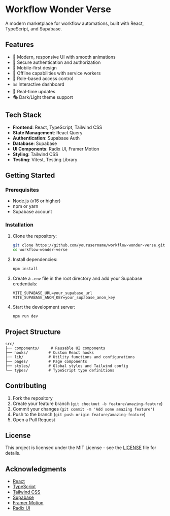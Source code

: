 # Workflow Wonder Verse

A modern marketplace for workflow automations, built with React, TypeScript, and Supabase.

## Features

- 🎨 Modern, responsive UI with smooth animations
- 🔐 Secure authentication and authorization
- 📱 Mobile-first design
- 🚀 Offline capabilities with service workers
- 🎯 Role-based access control
- 📊 Interactive dashboard
- 🔄 Real-time updates
- 🎭 Dark/Light theme support

## Tech Stack

- **Frontend**: React, TypeScript, Tailwind CSS
- **State Management**: React Query
- **Authentication**: Supabase Auth
- **Database**: Supabase
- **UI Components**: Radix UI, Framer Motion
- **Styling**: Tailwind CSS
- **Testing**: Vitest, Testing Library

## Getting Started

### Prerequisites

- Node.js (v16 or higher)
- npm or yarn
- Supabase account

### Installation

1. Clone the repository:
   ```bash
   git clone https://github.com/yourusername/workflow-wonder-verse.git
   cd workflow-wonder-verse
   ```

2. Install dependencies:
   ```bash
   npm install
   ```

3. Create a `.env` file in the root directory and add your Supabase credentials:
   ```env
   VITE_SUPABASE_URL=your_supabase_url
   VITE_SUPABASE_ANON_KEY=your_supabase_anon_key
   ```

4. Start the development server:
   ```bash
   npm run dev
   ```

## Project Structure

```
src/
├── components/     # Reusable UI components
├── hooks/         # Custom React hooks
├── lib/           # Utility functions and configurations
├── pages/         # Page components
├── styles/        # Global styles and Tailwind config
└── types/         # TypeScript type definitions
```

## Contributing

1. Fork the repository
2. Create your feature branch (`git checkout -b feature/amazing-feature`)
3. Commit your changes (`git commit -m 'Add some amazing feature'`)
4. Push to the branch (`git push origin feature/amazing-feature`)
5. Open a Pull Request

## License

This project is licensed under the MIT License - see the [LICENSE](LICENSE) file for details.

## Acknowledgments

- [React](https://reactjs.org/)
- [TypeScript](https://www.typescriptlang.org/)
- [Tailwind CSS](https://tailwindcss.com/)
- [Supabase](https://supabase.io/)
- [Framer Motion](https://www.framer.com/motion/)
- [Radix UI](https://www.radix-ui.com/)
